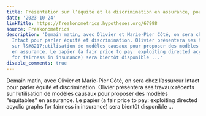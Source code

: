 ```yaml
---
title: Présentation sur l’équité et la discrimination en assurance, pour Intact
date: '2023-10-24'
linkTitle: https://freakonometrics.hypotheses.org/67998
source: Freakonometrics
description: 'Demain matin, avec Olivier et Marie-Pier Côté, on sera chez l&#8217;assureur
  Intact pour parler équité et discrimination. Olivier présentera ses travaux récents
  sur l&#8217;utilisation de modèles causaux pour proposer des modèles &#8220;équitables&#8221;
  en assurance. Le papier (a fair price to pay: exploiting directed acyclic graphs
  for fairness in insurance) sera bientôt disponible ...'
disable_comments: true
---
```

Demain matin, avec Olivier et Marie-Pier Côté, on sera chez l&#8217;assureur Intact pour parler équité et discrimination. Olivier présentera ses travaux récents sur l&#8217;utilisation de modèles causaux pour proposer des modèles &#8220;équitables&#8221; en assurance. Le papier (a fair price to pay: exploiting directed acyclic graphs for fairness in insurance) sera bientôt disponible ...